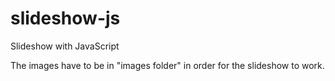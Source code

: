 # slideshow-js
Slideshow with JavaScript

The images have to be in "images folder" in order for the slideshow to work. 

